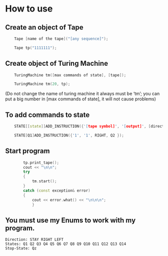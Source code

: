 
# How to use
## Create an object of Tape
```cpp
    Tape [name of the tape]("[any sequence]");

    Tape tp("1111111");
```
## Create object of Turing Machine
```cpp
    TuringMachine tm([max commands of state], [tape]);

    TuringMachine tm(20, tp);
```
(Do not change the name of turing machine it always must be ‘tm’; you can put a big number in [max commands of state], it will not cause problems)
## To add commands to state
```cpp
    STATE[[state]]ADD_INSTRUCTION({'[tape symbol]', '[output]', [direction], [next state] });

    STATE[Q1]ADD_INSTRUCTION({'1', '1', RIGHT, Q2 });
```
## Start program
```cpp
		tp.print_tape();
		cout << "\n\n";
		try
		{
			tm.start();
		}
		catch (const exception& error)
		{
			cout << error.what() << "\n\n\n";
    		}
```
## You must use my Enums to work with my program.
```
Direction: STAY RIGHT LEFT
States: Q1 Q2 Q3 Q4 Q5 Q6 Q7 Q8 Q9 Q10 Q11 Q12 Q13 Q14
Stop-State: Qz
```
